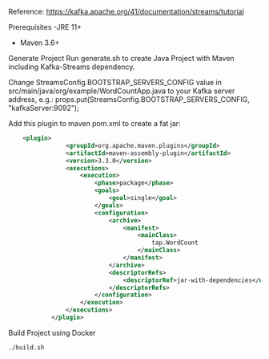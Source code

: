 
Reference:
https://kafka.apache.org/41/documentation/streams/tutorial


Prerequisites
-JRE 11+
- Maven 3.6+

Generate Project
Run generate.sh to create Java Project with Maven including Kafka-Streams dependency.

Change 
StreamsConfig.BOOTSTRAP_SERVERS_CONFIG value in src/main/java/org/example/WordCountApp.java to your Kafka server address, e.g.:
        props.put(StreamsConfig.BOOTSTRAP_SERVERS_CONFIG, "kafkaServer:9092");

Add this plugin to maven pom.xml to create a fat jar:
``` xml
    <plugin>
                <groupId>org.apache.maven.plugins</groupId>
                <artifactId>maven-assembly-plugin</artifactId>
                <version>3.3.0</version>
                <executions>
                    <execution>
                        <phase>package</phase>
                        <goals>
                            <goal>single</goal>
                        </goals>
                        <configuration>
                            <archive>
                                <manifest>
                                    <mainClass>
                                        tap.WordCount
                                    </mainClass>
                                </manifest>
                            </archive>
                            <descriptorRefs>
                                <descriptorRef>jar-with-dependencies</descriptorRef>
                            </descriptorRefs>
                        </configuration>
                    </execution>
                </executions>
            </plugin>
```

Build Project using Docker
``` bash
./build.sh
```